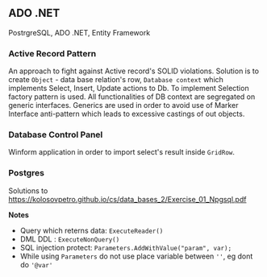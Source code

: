 ## ADO .NET

PostrgreSQL, ADO .NET, Entity Framework

### Active Record Pattern

An approach to fight against Active record's SOLID violations. Solution is to create `Object` - data base relation's row, `Database context` which implements Select, Insert, Update actions to Db. To implement Selection factory pattern is used. All functionalities of DB context are segregated on generic interfaces. Generics are used in order to avoid use of Marker Interface anti-pattern which leads to excessive castings of out objects. 

### Database Control Panel

Winform application in order to import select's result inside `GridRow`.

### Postgres 

Solutions to https://kolosovpetro.github.io/cs/data_bases_2/Exercise_01_Npgsql.pdf

**Notes**

- Query which reterns data: `ExecuteReader()`
- DML DDL : `ExecuteNonQuery()`
- SQL injection protect: `Parameters.AddWithValue("param", var);`
- While using `Parameters` do not use place variable between `''`, eg dont do `'@var'`